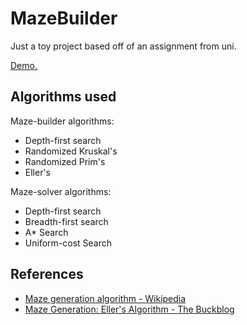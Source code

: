 # MazeBuilder

Just a toy project based off of an assignment from uni. 

[Demo.](http://pakkudon.github.io/MazeBuilder)

## Algorithms used

Maze-builder algorithms:

- Depth-first search
- Randomized Kruskal's
- Randomized Prim's
- Eller's

Maze-solver algorithms:

- Depth-first search
- Breadth-first search
- A* Search
- Uniform-cost Search

## References

- [Maze generation algorithm - Wikipedia](http://en.wikipedia.org/wiki/Maze_generation_algorithm)
- [Maze Generation: Eller's Algorithm - The Buckblog](http://weblog.jamisbuck.org/2010/12/29/maze-generation-eller-s-algorithm)
